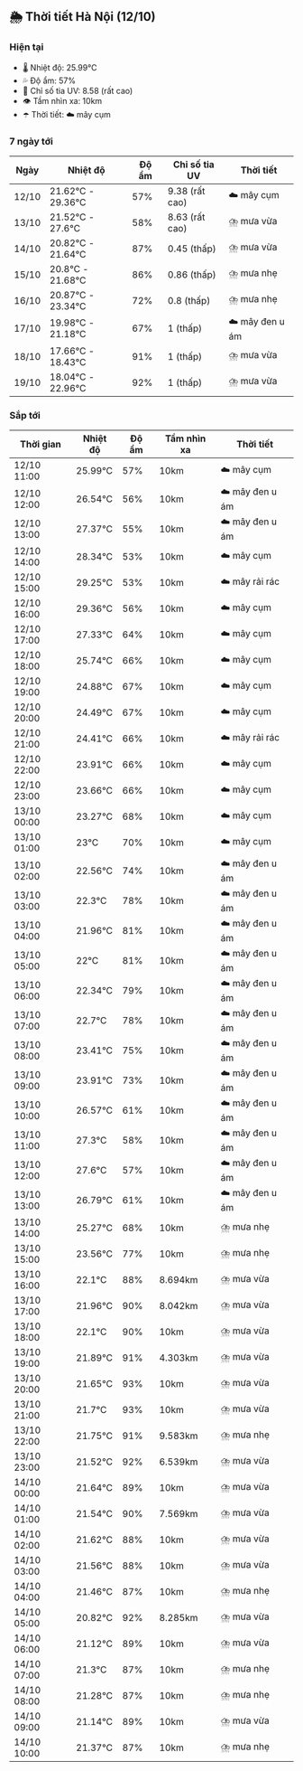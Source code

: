 ## 🌦️ Thời tiết Hà Nội (12/10)

### Hiện tại

- 🌡️ Nhiệt độ: 25.99℃
- 💦 Độ ẩm: 57%
- 🌟 Chỉ số tia UV: 8.58 (rất cao)
- 👁️ Tầm nhìn xa: 10km
- ☂️ Thời tiết: ☁️ mây cụm

### 7 ngày tới

| Ngày | Nhiệt độ | Độ ẩm | Chỉ số tia UV | Thời tiết |
| --- | --- | --- | --- | --- |
| 12/10 | 21.62℃ - 29.36℃ | 57% | 9.38 (rất cao) | ☁️ mây cụm |
| 13/10 | 21.52℃ - 27.6℃ | 58% | 8.63 (rất cao) | ⛈️ mưa vừa |
| 14/10 | 20.82℃ - 21.64℃ | 87% | 0.45 (thấp) | ⛈️ mưa vừa |
| 15/10 | 20.8℃ - 21.68℃ | 86% | 0.86 (thấp) | ⛈️ mưa nhẹ |
| 16/10 | 20.87℃ - 23.34℃ | 72% | 0.8 (thấp) | ⛈️ mưa nhẹ |
| 17/10 | 19.98℃ - 21.18℃ | 67% | 1 (thấp) | ☁️ mây đen u ám |
| 18/10 | 17.66℃ - 18.43℃ | 91% | 1 (thấp) | ⛈️ mưa vừa |
| 19/10 | 18.04℃ - 22.96℃ | 92% | 1 (thấp) | ⛈️ mưa vừa |

### Sắp tới

| Thời gian | Nhiệt độ | Độ ẩm | Tầm nhìn xa | Thời tiết |
| --- | --- | --- | --- | --- |
| 12/10 11:00 | 25.99℃ | 57% | 10km | ☁️ mây cụm |
| 12/10 12:00 | 26.54℃ | 56% | 10km | ☁️ mây đen u ám |
| 12/10 13:00 | 27.37℃ | 55% | 10km | ☁️ mây đen u ám |
| 12/10 14:00 | 28.34℃ | 53% | 10km | ☁️ mây cụm |
| 12/10 15:00 | 29.25℃ | 53% | 10km | ☁️ mây rải rác |
| 12/10 16:00 | 29.36℃ | 56% | 10km | ☁️ mây cụm |
| 12/10 17:00 | 27.33℃ | 64% | 10km | ☁️ mây cụm |
| 12/10 18:00 | 25.74℃ | 66% | 10km | ☁️ mây cụm |
| 12/10 19:00 | 24.88℃ | 67% | 10km | ☁️ mây cụm |
| 12/10 20:00 | 24.49℃ | 67% | 10km | ☁️ mây cụm |
| 12/10 21:00 | 24.41℃ | 66% | 10km | ☁️ mây rải rác |
| 12/10 22:00 | 23.91℃ | 66% | 10km | ☁️ mây cụm |
| 12/10 23:00 | 23.66℃ | 66% | 10km | ☁️ mây cụm |
| 13/10 00:00 | 23.27℃ | 68% | 10km | ☁️ mây cụm |
| 13/10 01:00 | 23℃ | 70% | 10km | ☁️ mây cụm |
| 13/10 02:00 | 22.56℃ | 74% | 10km | ☁️ mây đen u ám |
| 13/10 03:00 | 22.3℃ | 78% | 10km | ☁️ mây đen u ám |
| 13/10 04:00 | 21.96℃ | 81% | 10km | ☁️ mây đen u ám |
| 13/10 05:00 | 22℃ | 81% | 10km | ☁️ mây đen u ám |
| 13/10 06:00 | 22.34℃ | 79% | 10km | ☁️ mây đen u ám |
| 13/10 07:00 | 22.7℃ | 78% | 10km | ☁️ mây đen u ám |
| 13/10 08:00 | 23.41℃ | 75% | 10km | ☁️ mây đen u ám |
| 13/10 09:00 | 23.91℃ | 73% | 10km | ☁️ mây đen u ám |
| 13/10 10:00 | 26.57℃ | 61% | 10km | ☁️ mây đen u ám |
| 13/10 11:00 | 27.3℃ | 58% | 10km | ☁️ mây đen u ám |
| 13/10 12:00 | 27.6℃ | 57% | 10km | ☁️ mây đen u ám |
| 13/10 13:00 | 26.79℃ | 61% | 10km | ☁️ mây đen u ám |
| 13/10 14:00 | 25.27℃ | 68% | 10km | ⛈️ mưa nhẹ |
| 13/10 15:00 | 23.56℃ | 77% | 10km | ⛈️ mưa nhẹ |
| 13/10 16:00 | 22.1℃ | 88% | 8.694km | ⛈️ mưa vừa |
| 13/10 17:00 | 21.96℃ | 90% | 8.042km | ⛈️ mưa vừa |
| 13/10 18:00 | 22.1℃ | 90% | 10km | ⛈️ mưa vừa |
| 13/10 19:00 | 21.89℃ | 91% | 4.303km | ⛈️ mưa vừa |
| 13/10 20:00 | 21.65℃ | 93% | 10km | ⛈️ mưa vừa |
| 13/10 21:00 | 21.7℃ | 93% | 10km | ⛈️ mưa vừa |
| 13/10 22:00 | 21.75℃ | 91% | 9.583km | ⛈️ mưa nhẹ |
| 13/10 23:00 | 21.52℃ | 92% | 6.539km | ⛈️ mưa vừa |
| 14/10 00:00 | 21.64℃ | 89% | 10km | ⛈️ mưa vừa |
| 14/10 01:00 | 21.54℃ | 90% | 7.569km | ⛈️ mưa vừa |
| 14/10 02:00 | 21.62℃ | 88% | 10km | ⛈️ mưa vừa |
| 14/10 03:00 | 21.56℃ | 88% | 10km | ⛈️ mưa vừa |
| 14/10 04:00 | 21.46℃ | 87% | 10km | ⛈️ mưa nhẹ |
| 14/10 05:00 | 20.82℃ | 92% | 8.285km | ⛈️ mưa vừa |
| 14/10 06:00 | 21.12℃ | 89% | 10km | ⛈️ mưa vừa |
| 14/10 07:00 | 21.3℃ | 87% | 10km | ⛈️ mưa nhẹ |
| 14/10 08:00 | 21.28℃ | 87% | 10km | ⛈️ mưa nhẹ |
| 14/10 09:00 | 21.14℃ | 89% | 10km | ⛈️ mưa vừa |
| 14/10 10:00 | 21.37℃ | 87% | 10km | ⛈️ mưa nhẹ |
